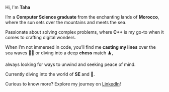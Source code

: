 Hi, I'm **Taha**

I’m a **Computer Science graduate** from the enchanting lands of **Morocco**, where the sun sets over the mountains and meets the sea.

Passionate about solving complex problems, where **C++** is my go-to when it comes to crafting digital wonders.

When I’m not immersed in code, you’ll find me **casting my lines** over the sea waves 🎣🌊 or diving into a deep **chess** match ♟️, 

always looking for ways to unwind and seeking peace of mind.

Currently diving into the world of **SE** and 🤖.

Curious to know more? Explore my journey on [LinkedIn](https://www.linkedin.com/in/taha-boussaden/)!
